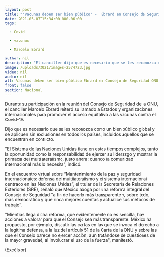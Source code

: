 ```yaml
---
layout: post
title: "'Vacunas deben ser bien público' -  Ebrard en Consejo de Seguridad ONU"
date: 2021-05-07T15:34:00.000-06:00
tags:

  - Covid

  - vacunas

  - Marcelo Ebrard

author: nil
description: "El canciller dijo que es necesario que se les reconozca como un bien público global y se apliquen sin exclusiones en todos los países, incluidos aquellos que se encuentran en conflicto"
image: /uploads/2021/images-2574723.jpg
video: nil
audio: nil
alt: Vacunas deben ser bien público Ebrard en Consejo de Seguridad ONU
front: false
section: Nacional
---
```


Durante su participación en la reunión del Consejo de Seguridad de la ONU, el canciller Marcelo Ebrard reiteró su llamado a Estados y organizaciones internacionales para promover el acceso equitativo a las vacunas contra el Covid-19.

Dijo que es necesario que se les reconozca como un bien público global y se apliquen sin exclusiones en todos los países, incluidos aquellos que se encuentran en conflicto.

"El Sistema de las Naciones Unidas tiene en estos tiempos complejos, tanto la oportunidad como la responsabilidad de ejercer su liderazgo y mostrar la primacía del multilateralismo, justo ahora: cuando la comunidad internacional más lo necesita", indicó.

En el encuentro virtual sobre “Mantenimiento de la paz y seguridad internacionales: defensa del multilateralismo y el sistema internacional centrado en las Naciones Unidas”, el titular de la Secretaría de Relaciones Exteriores (SRE), señaló que México aboga por una reforma integral del Consejo de Seguridad "a fin de hacerlo más transparente y, sobre todo, más democrático y que rinda mejores cuentas y actualice sus métodos de trabajo".

"Mientras llega dicha reforma, que evidentemente no es sencilla, hay acciones a valorar para que el Consejo sea más transparente. México ha propuesto, por ejemplo, discutir las cartas en las que se invoca el derecho a la legítima defensa, a la luz del artículo 51 de la Carta de la ONU y sobre las que el Consejo parece no ejercer acción, aun tratándose de cuestiones de la mayor gravedad, al involucrar el uso de la fuerza", manifestó.

(Excélsior)